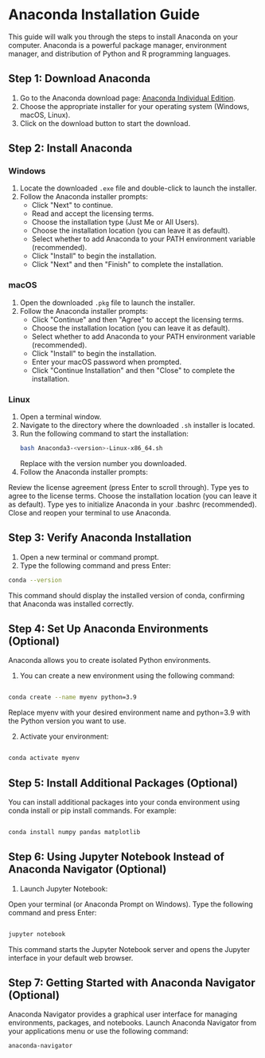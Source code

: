 # Anaconda Installation Guide

This guide will walk you through the steps to install Anaconda on your computer. Anaconda is a powerful package manager, environment manager, and distribution of Python and R programming languages.

## Step 1: Download Anaconda

1. Go to the Anaconda download page: [Anaconda Individual Edition](https://www.anaconda.com/products/individual).
2. Choose the appropriate installer for your operating system (Windows, macOS, Linux).
3. Click on the download button to start the download.

## Step 2: Install Anaconda

### Windows

1. Locate the downloaded `.exe` file and double-click to launch the installer.
2. Follow the Anaconda installer prompts:
   - Click "Next" to continue.
   - Read and accept the licensing terms.
   - Choose the installation type (Just Me or All Users).
   - Choose the installation location (you can leave it as default).
   - Select whether to add Anaconda to your PATH environment variable (recommended).
   - Click "Install" to begin the installation.
   - Click "Next" and then "Finish" to complete the installation.

### macOS

1. Open the downloaded `.pkg` file to launch the installer.
2. Follow the Anaconda installer prompts:
   - Click "Continue" and then "Agree" to accept the licensing terms.
   - Choose the installation location (you can leave it as default).
   - Select whether to add Anaconda to your PATH environment variable (recommended).
   - Click "Install" to begin the installation.
   - Enter your macOS password when prompted.
   - Click "Continue Installation" and then "Close" to complete the installation.

### Linux

1. Open a terminal window.
2. Navigate to the directory where the downloaded `.sh` installer is located.
3. Run the following command to start the installation:
   ```bash 
   bash Anaconda3-<version>-Linux-x86_64.sh
   ```
   Replace <version> with the version number you downloaded.
4. Follow the Anaconda installer prompts:

Review the license agreement (press Enter to scroll through).
Type yes to agree to the license terms.
Choose the installation location (you can leave it as default).
Type yes to initialize Anaconda in your .bashrc (recommended).
Close and reopen your terminal to use Anaconda.

## Step 3: Verify Anaconda Installation
1. Open a new terminal or command prompt.
2. Type the following command and press Enter:

```bash
conda --version
```
This command should display the installed version of conda, confirming that Anaconda was installed correctly.

## Step 4: Set Up Anaconda Environments (Optional)
Anaconda allows you to create isolated Python environments. 

1. You can create a new environment using the following command:
```bash

conda create --name myenv python=3.9

```
Replace myenv with your desired environment name and python=3.9 with the Python version you want to use.

2. Activate your environment:
```bash

conda activate myenv
```
## Step 5: Install Additional Packages (Optional)
You can install additional packages into your conda environment using conda install or pip install commands. For example:

```bash

conda install numpy pandas matplotlib

```

## Step 6: Using Jupyter Notebook Instead of Anaconda Navigator (Optional)
1. Launch Jupyter Notebook:

Open your terminal (or Anaconda Prompt on Windows).
Type the following command and press Enter:
```bash

jupyter notebook

```
This command starts the Jupyter Notebook server and opens the Jupyter interface in your default web browser.

## Step 7: Getting Started with Anaconda Navigator (Optional)

Anaconda Navigator provides a graphical user interface for managing environments, packages, and notebooks. Launch Anaconda Navigator from your applications menu or use the following command:

```bash
anaconda-navigator

```